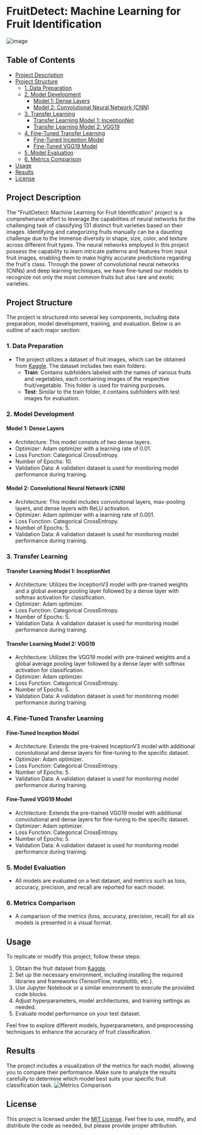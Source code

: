 
# FruitDetect: Machine Learning for Fruit Identification
![image](https://i.pinimg.com/originals/e8/03/2d/e8032db73ff332d3e3b1de0815738bef.gif)  

## Table of Contents
- [Project Description](#project-description)
- [Project Structure](#project-structure)
    - [1. Data Preparation](#1-data-preparation)
    - [2. Model Development](#2-model-development)
        - [Model 1: Dense Layers](#model-1-dense-layers)
        - [Model 2: Convolutional Neural Network (CNN)](#model-2-convolutional-neural-network-cnn)
    - [3. Transfer Learning](#3-transfer-learning)
        - [Transfer Learning Model 1: InceptionNet](#transfer-learning-model-1-inceptionnet)
        - [Transfer Learning Model 2: VGG19](#transfer-learning-model-2-vgg19)
    - [4. Fine-Tuned Transfer Learning](#4-fine-tuned-transfer-learning)
        - [Fine-Tuned Inception Model](#fine-tuned-inception-model)
        - [Fine-Tuned VGG19 Model](#fine-tuned-vgg19-model)
    - [5. Model Evaluation](#5-model-evaluation)
    - [6. Metrics Comparison](#6-metrics-comparison)
- [Usage](#usage)
- [Results](#results)
- [License](#license)

## Project Description

The "FruitDetect: Machine Learning for Fruit Identification" project is a comprehensive effort to leverage the capabilities of neural networks for the challenging task of classifying 131 distinct fruit varieties based on their images. Identifying and categorizing fruits manually can be a daunting challenge due to the immense diversity in shape, size, color, and texture across different fruit types. The neural networks employed in this project possess the capability to learn intricate patterns and features from input fruit images, enabling them to make highly accurate predictions regarding the fruit's class. Through the power of convolutional neural networks (CNNs) and deep learning techniques, we have fine-tuned our models to recognize not only the most common fruits but also rare and exotic varieties.

## Project Structure

The project is structured into several key components, including data preparation, model development, training, and evaluation. Below is an outline of each major section:

### 1. Data Preparation

- The project utilizes a dataset of fruit images, which can be obtained from [Kaggle](https://www.kaggle.com/datasets/moltean/fruits). The dataset includes two main folders:
  - **Train**: Contains subfolders labeled with the names of various fruits and vegetables, each containing images of the respective fruit/vegetable. This folder is used for training purposes.
  - **Test**: Similar to the train folder, it contains subfolders with test images for evaluation.

### 2. Model Development

#### Model 1: Dense Layers

- Architecture: This model consists of two dense layers.
- Optimizer: Adam optimizer with a learning rate of 0.01.
- Loss Function: Categorical CrossEntropy.
- Number of Epochs: 10.
- Validation Data: A validation dataset is used for monitoring model performance during training.

#### Model 2: Convolutional Neural Network (CNN)

- Architecture: This model includes convolutional layers, max-pooling layers, and dense layers with ReLU activation.
- Optimizer: Adam optimizer with a learning rate of 0.001.
- Loss Function: Categorical CrossEntropy.
- Number of Epochs: 5.
- Validation Data: A validation dataset is used for monitoring model performance during training.

### 3. Transfer Learning

#### Transfer Learning Model 1: InceptionNet

- Architecture: Utilizes the InceptionV3 model with pre-trained weights and a global average pooling layer followed by a dense layer with softmax activation for classification.
- Optimizer: Adam optimizer.
- Loss Function: Categorical CrossEntropy.
- Number of Epochs: 5.
- Validation Data: A validation dataset is used for monitoring model performance during training.

#### Transfer Learning Model 2: VGG19

- Architecture: Utilizes the VGG19 model with pre-trained weights and a global average pooling layer followed by a dense layer with softmax activation for classification.
- Optimizer: Adam optimizer.
- Loss Function: Categorical CrossEntropy.
- Number of Epochs: 5.
- Validation Data: A validation dataset is used for monitoring model performance during training.

### 4. Fine-Tuned Transfer Learning

#### Fine-Tuned Inception Model

- Architecture: Extends the pre-trained InceptionV3 model with additional convolutional and dense layers for fine-tuning to the specific dataset.
- Optimizer: Adam optimizer.
- Loss Function: Categorical CrossEntropy.
- Number of Epochs: 5.
- Validation Data: A validation dataset is used for monitoring model performance during training.

#### Fine-Tuned VGG19 Model

- Architecture: Extends the pre-trained VGG19 model with additional convolutional and dense layers for fine-tuning to the specific dataset.
- Optimizer: Adam optimizer.
- Loss Function: Categorical CrossEntropy.
- Number of Epochs: 5.
- Validation Data: A validation dataset is used for monitoring model performance during training.

### 5. Model Evaluation

- All models are evaluated on a test dataset, and metrics such as loss, accuracy, precision, and recall are reported for each model.

### 6. Metrics Comparison

- A comparison of the metrics (loss, accuracy, precision, recall) for all six models is presented in a visual format.

## Usage

To replicate or modify this project, follow these steps:

1. Obtain the fruit dataset from [Kaggle](https://www.kaggle.com/datasets/moltean/fruits).
2. Set up the necessary environment, including installing the required libraries and frameworks (TensorFlow, matplotlib, etc.).
3. Use Jupyter Notebook or a similar environment to execute the provided code blocks.
4. Adjust hyperparameters, model architectures, and training settings as needed.
5. Evaluate model performance on your test dataset.

Feel free to explore different models, hyperparameters, and preprocessing techniques to enhance the accuracy of fruit classification.

## Results

The project includes a visualization of the metrics for each model, allowing you to compare their performance. Make sure to analyze the results carefully to determine which model best suits your specific fruit classification task.
![Metrics Comparison](graph.png)

## License

This project is licensed under the [MIT License](LICENSE.md). Feel free to use, modify, and distribute the code as needed, but please provide proper attribution.
